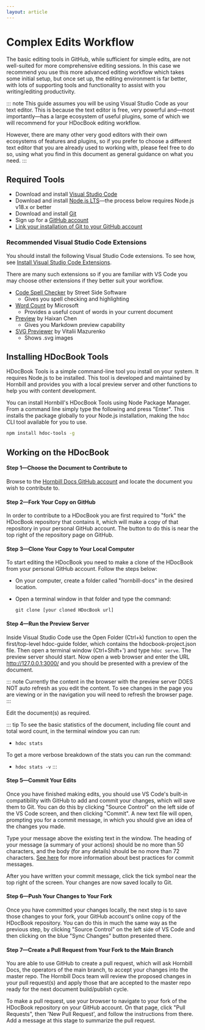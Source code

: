 ```yaml
---
layout: article
---
```

# Complex Edits Workflow
The basic editing tools in GitHub, while sufficient for simple edits, are not well-suited for more comprehensive editing sessions. In this case we recommend you use this more advanced editing workflow which takes some initial setup, but once set up, the editing environment is far better, with lots of supporting tools and functionality to assist with you writing/editing productivity. 

::: note
This guide assumes you will be using Visual Studio Code as your text editor. This is because the text editor is free, very powerful and—most importantly—has a large ecosystem of useful plugins, some of which we will recommend for your HDocBook editing workflow.

However, there are many other very good editors with their own ecosystems of features and plugins, so if you prefer to choose a different text editor that you are already used to working with, please feel free to do so, using what you find in this document as general guidance on what you need.
:::

## Required Tools 

* Download and install [Visual Studio Code](https://code.visualstudio.com/) 
* Download and install [Node.js LTS](https://nodejs.org/en/)—the process below requires Node.js v18.x or better
* Download and install [Git](https://git-scm.com/book/en/v2/Getting-Started-Installing-Git)
* Sign up for a [GitHub account](https://github.com/signup)
* [Link your installation of Git to your GitHub account](https://docs.github.com/en/get-started/quickstart/set-up-git)

### Recommended Visual Studio Code Extensions

You should install the following Visual Studio Code extensions. To see how, see [Install Visual Studio Code Extensions](https://code.visualstudio.com/learn/get-started/extensions).

There are many such extensions so if you are familiar with VS Code you may choose other extensions if they better suit your workflow. 

* [Code Spell Checker](https://marketplace.visualstudio.com/items?itemName=streetsidesoftware.code-spell-checker) by Street Side Software
  * Gives you spell checking and highlighting
* [Word Count](https://marketplace.visualstudio.com/items?itemName=ms-vscode.wordcount) by Microsoft
  * Provides a useful count of words in your current document
* [Preview](https://marketplace.visualstudio.com/items?itemName=searKing.preview-vscode) by Haixan Chen
  * Gives you Markdown preview capability
* [SVG Previewer](https://marketplace.visualstudio.com/items?itemName=vitaliymaz.vscode-svg-previewer) by Vitalii Mazurenko
  * Shows .svg images


## Installing HDocBook Tools

HDocBook Tools is a simple command-line tool you install on your system. It requires Node.js to be installed. This tool is developed and maintained by Hornbill and provides you with a local preview server and other functions to help you with content development.

You can install Hornbill's HDocBook Tools using Node Package Manager. From a command line simply type the following and press "Enter". This installs the package globally to your Node.js installation, making the `hdoc` CLI tool available for you to use.

```bash
npm install hdoc-tools -g
```

## Working on the HDocBook

#### Step 1—Choose the Document to Contribute to
Browse to the [Hornbill Docs GitHub account](https://github.com/Hornbill-Docs) and locate the document you wish to contribute to. 

#### Step 2—Fork Your Copy on GitHub
In order to contribute to a HDocBook you are first required to "fork" the HDocBook repository that contains it, which will make a copy of that repository in your personal GitHub account. The button to do this is near the top right of the repository page on GitHub.

#### Step 3—Clone Your Copy to Your Local Computer
To start editing the HDocBook you need to make a clone of the HDocBook from your personal GitHub account. Follow the steps below:

- On your computer, create a folder called "hornbill-docs" in the desired location.
- Open a terminal window in that folder and type the command:

  `git clone [your cloned HDocBook url]`

#### Step 4—Run the Preview Server
Inside Visual Studio Code use the Open Folder (Ctrl+k) function to open the first/top-level hdoc-guide folder, which contains the hdocbook-project.json file. Then open a terminal window (Ctrl+Shift+') and type `hdoc serve`. The preview server should start. Now open a web browser and enter the URL http://127.0.0.1:3000/ and you should be presented with a preview of the document.

::: note
Currently the content in the browser with the preview server DOES NOT auto refresh as you edit the content. To see changes in the page you are viewing or in the navigation you will need to refresh the browser page.
:::

Edit the document(s) as required.

::: tip
To see the basic statistics of the document, including file count and total word count, in the terminal window you can run:
- `hdoc stats`

To get a more verbose breakdown of the stats you can run the command:
- `hdoc stats -v`
:::

#### Step 5—Commit Your Edits
Once you have finished making edits, you should use VS Code's built-in compatibility with GitHub to add and commit your changes, which will save them to Git. You can do this by clicking "Source Control" on the left side of the VS Code screen, and then clicking "Commit". A new text file will open, prompting you for a commit message, in which you should give an idea of the changes you made.

Type your message above the existing text in the window. The heading of your message (a summary of your actions) should be no more than 50 characters, and the body (for any details) should be no more than 72 characters. [See here](https://www.freecodecamp.org/news/how-to-write-better-git-commit-messages/) for more information about best practices for commit messages. 

After you have written your commit message, click the tick symbol near the top right of the screen. Your changes are now saved locally to Git.

#### Step 6—Push Your Changes to Your Fork
Once you have committed your changes locally, the next step is to save those changes to your fork, your GitHub account's online copy of the HDocBook repository. You can do this in much the same way as the previous step, by clicking "Source Control" on the left side of VS Code and then clicking on the blue "Sync Changes" button presented there.

#### Step 7—Create a Pull Request from Your Fork to the Main Branch
You are able to use GitHub to create a pull request, which will ask Hornbill Docs, the operators of the main branch, to accept your changes into the master repo. The Hornbill Docs team will review the proposed changes in your pull request(s) and apply those that are accepted to the master repo ready for the next document build/publish cycle.

To make a pull request, use your browser to navigate to your fork of the HDocBook repository on your GitHub account. On that page, click "Pull Requests", then 'New Pull Request', and follow the instructions from there. Add a message at this stage to summarize the pull request.